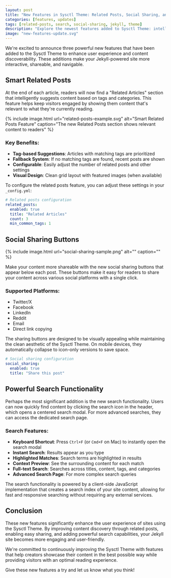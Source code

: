 ```yaml
---
layout: post
title: "New Features in Sysctl Theme: Related Posts, Social Sharing, and Search"
categories: [features, updates]
tags: [related-posts, search, social-sharing, jekyll, theme]
description: "Explore the newest features added to Sysctl Theme: intelligent related posts suggestions, social sharing buttons for enhanced content distribution, and a powerful search functionality."
image: "new-features-update.svg"
---
```


We're excited to announce three powerful new features that have been added to the Sysctl Theme to enhance user experience and content discoverability. These additions make your Jekyll-powered site more interactive, shareable, and navigable.

## Smart Related Posts

At the end of each article, readers will now find a "Related Articles" section that intelligently suggests content based on tags and categories. This feature helps keep visitors engaged by showing them content that's relevant to what they're currently reading.

{% include image.html url="related-posts-example.svg" alt="Smart Related Posts Feature" caption="The new Related Posts section shows relevant content to readers" %}

### Key Benefits:
- **Tag-based Suggestions**: Articles with matching tags are prioritized
- **Fallback System**: If no matching tags are found, recent posts are shown
- **Configurable**: Easily adjust the number of related posts and other settings
- **Visual Design**: Clean grid layout with featured images (when available)

To configure the related posts feature, you can adjust these settings in your `_config.yml`:

```yaml
# Related posts configuration
related_posts:
  enabled: true
  title: "Related Articles"
  count: 3
  min_common_tags: 1
```

## Social Sharing Buttons

{% include image.html url="social-sharing-sample.png" alt="" caption="" %}

Make your content more shareable with the new social sharing buttons that appear below each post. These buttons make it easy for readers to share your content across various social platforms with a single click.

### Supported Platforms:
- Twitter/X
- Facebook
- LinkedIn
- Reddit
- Email
- Direct link copying

The sharing buttons are designed to be visually appealing while maintaining the clean aesthetic of the Sysctl Theme. On mobile devices, they automatically collapse to icon-only versions to save space.

```yaml
# Social sharing configuration
social_sharing:
  enabled: true
  title: "Share this post"
```

## Powerful Search Functionality

Perhaps the most significant addition is the new search functionality. Users can now quickly find content by clicking the search icon in the header, which opens a centered search modal. For more advanced searches, they can access the dedicated search page.

### Search Features:
- **Keyboard Shortcut**: Press `Ctrl+F` (or `Cmd+F` on Mac) to instantly open the search modal
- **Instant Search**: Results appear as you type
- **Highlighted Matches**: Search terms are highlighted in results
- **Context Preview**: See the surrounding content for each match
- **Full-text Search**: Searches across titles, content, tags, and categories
- **Advanced Search Page**: For more complex search queries

The search functionality is powered by a client-side JavaScript implementation that creates a search index of your site content, allowing for fast and responsive searching without requiring any external services.

## Conclusion

These new features significantly enhance the user experience of sites using the Sysctl Theme. By improving content discovery through related posts, enabling easy sharing, and adding powerful search capabilities, your Jekyll site becomes more engaging and user-friendly.

We're committed to continuously improving the Sysctl Theme with features that help creators showcase their content in the best possible way while providing visitors with an optimal reading experience.

Give these new features a try and let us know what you think!